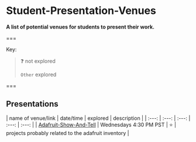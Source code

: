 Student-Presentation-Venues
===========================

**A list of potential venues for students to present their work.**

===

Key:
> :question: not explored
>
> `Other` explored

===

<!-- template -->

<!-- | name of venue/link | date/time | explored | description | -->

## Presentations

| name of venue/link | date/time | explored | description |
| :---: | :---: | :---: | :---: | :---: |
| [Adafruit-Show-And-Tell][1] | Wednesdays 4:30 PM PST | :star: | projects probably related to the adafruit inventory |




[1]: http://www.adafruit.com/blog/category/show-and-tell/  "Adafruit Show And Tell Wednesdays"
